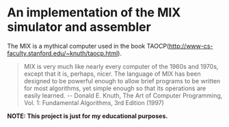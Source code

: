 # An implementation of the MIX simulator and assembler

The MIX is a mythical computer used in the book TAOCP(http://www-cs-faculty.stanford.edu/~knuth/taocp.html).

> MIX is very much like nearly every computer of the 1960s and 1970s, except that it is, perhaps, nicer.
> The language of MIX has been designed to be powerful enough to allow brief programs to be written for most algorithms, yet simple enough so that its operations are easily learned.
> -- Donald E. Knuth, The Art of Computer Programming, Vol. 1: Fundamental Algorithms, 3rd Edition (1997)

**NOTE: This project is just for my educational purposes.**
